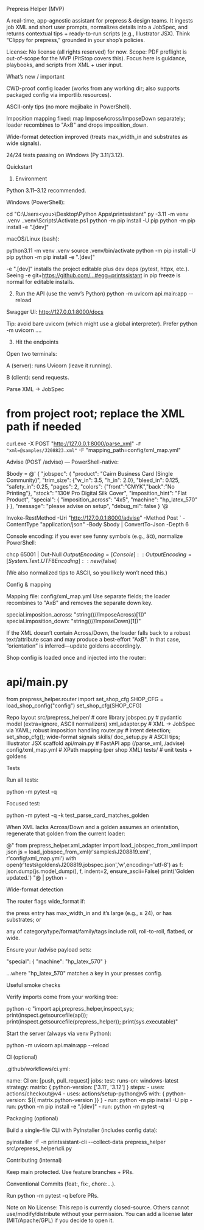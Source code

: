 Prepress Helper (MVP)

A real-time, app-agnostic assistant for prepress & design teams. It ingests job XML and short user prompts, normalizes details into a JobSpec, and returns contextual tips + ready-to-run scripts (e.g., Illustrator JSX). Think “Clippy for prepress,” grounded in your shop’s policies.

License: No license (all rights reserved) for now.
Scope: PDF preflight is out-of-scope for the MVP (PitStop covers this). Focus here is guidance, playbooks, and scripts from XML + user input.

What’s new / important

CWD-proof config loader (works from any working dir; also supports packaged config via importlib.resources).

ASCII-only tips (no more mojibake in PowerShell).

Imposition mapping fixed: map ImposeAcross/ImposeDown separately; loader recombines to "AxB" and drops imposition_down.

Wide-format detection improved (treats max_width_in and substrates as wide signals).

24/24 tests passing on Windows (Py 3.11/3.12).

Quickstart
1) Environment

Python 3.11–3.12 recommended.

Windows (PowerShell):

cd "C:\Users\<you>\Desktop\Python Apps\printssistant"
py -3.11 -m venv .venv
.\.venv\Scripts\Activate.ps1
python -m pip install -U pip
python -m pip install -e ".[dev]"


macOS/Linux (bash):

python3.11 -m venv .venv
source .venv/bin/activate
python -m pip install -U pip
python -m pip install -e ".[dev]"


-e ".[dev]" installs the project editable plus dev deps (pytest, httpx, etc.).
Seeing -e git+https://github.com/...#egg=printssistant in pip freeze is normal for editable installs.

2) Run the API (use the venv’s Python)
python -m uvicorn api.main:app --reload


Swagger UI: http://127.0.0.1:8000/docs

Tip: avoid bare uvicorn (which might use a global interpreter). Prefer python -m uvicorn ….

3) Hit the endpoints

Open two terminals:

A (server): runs Uvicorn (leave it running).

B (client): send requests.

Parse XML → JobSpec

# from project root; replace the XML path if needed
curl.exe -X POST "http://127.0.0.1:8000/parse_xml" `
  -F "xml=@samples/J208823.xml" `
  -F "mapping_path=config/xml_map.yml"


Advise (POST /advise) — PowerShell-native:

$body = @'
{
  "jobspec": {
    "product": "Cairn Business Card (Single Community)",
    "trim_size": {"w_in": 3.5, "h_in": 2.0},
    "bleed_in": 0.125,
    "safety_in": 0.25,
    "pages": 2,
    "colors": {"front":"CMYK","back":"No Printing"},
    "stock": "130# Pro Digital Silk Cover",
    "imposition_hint": "Flat Product",
    "special": {
      "imposition_across": "4x5",
      "machine": "hp_latex_570"
    }
  },
  "message": "please advise on setup",
  "debug_ml": false
}
'@

Invoke-RestMethod -Uri "http://127.0.0.1:8000/advise" -Method Post `
  -ContentType "application/json" -Body $body | ConvertTo-Json -Depth 6


Console encoding: if you ever see funny symbols (e.g., â¤), normalize PowerShell:

chcp 65001 | Out-Null
$OutputEncoding = [Console]::OutputEncoding = [System.Text.UTF8Encoding]::new($false)


(We also normalized tips to ASCII, so you likely won’t need this.)

Config & mapping

Mapping file: config/xml_map.yml
Use separate fields; the loader recombines to "AxB" and removes the separate down key.

special.imposition_across: "string((//ImposeAcross)[1])"
special.imposition_down:   "string((//ImposeDown)[1])"


If the XML doesn’t contain Across/Down, the loader falls back to a robust text/attribute scan and may produce a best-effort "AxB". In that case, “orientation” is inferred—update goldens accordingly.

Shop config is loaded once and injected into the router:

# api/main.py
from prepress_helper.router import set_shop_cfg
SHOP_CFG = load_shop_config("config")
set_shop_cfg(SHOP_CFG)

Repo layout
src/prepress_helper/         # core library
  jobspec.py                 # pydantic model (extra=ignore, ASCII normalizers)
  xml_adapter.py             # XML → JobSpec via YAML; robust imposition handling
  router.py                  # intent detection; set_shop_cfg(); wide-format signals
  skills/
    doc_setup.py             # ASCII tips; Illustrator JSX scaffold
api/main.py                  # FastAPI app (/parse_xml, /advise)
config/xml_map.yml           # XPath mapping (per shop XML)
tests/                       # unit tests + goldens

Tests

Run all tests:

python -m pytest -q


Focused test:

python -m pytest -q -k test_parse_card_matches_golden


When XML lacks Across/Down and a golden assumes an orientation, regenerate that golden from the current loader:

@"
from prepress_helper.xml_adapter import load_jobspec_from_xml
import json
js = load_jobspec_from_xml(r'samples\J208819.xml', r'config\xml_map.yml')
with open(r'tests\goldens\J208819.jobspec.json','w',encoding='utf-8') as f:
    json.dump(js.model_dump(), f, indent=2, ensure_ascii=False)
print('Golden updated.')
"@ | python -

Wide-format detection

The router flags wide_format if:

the press entry has max_width_in and it’s large (e.g., ≥ 24), or has substrates; or

any of category/type/format/family/tags include roll, roll-to-roll, flatbed, or wide.

Ensure your /advise payload sets:

"special": { "machine": "hp_latex_570" }


…where "hp_latex_570" matches a key in your presses config.

Useful smoke checks

Verify imports come from your working tree:

python -c "import api,prepress_helper,inspect,sys; print(inspect.getsourcefile(api)); print(inspect.getsourcefile(prepress_helper)); print(sys.executable)"


Start the server (always via venv Python):

python -m uvicorn api.main:app --reload

CI (optional)

.github/workflows/ci.yml:

name: CI
on: [push, pull_request]
jobs:
  test:
    runs-on: windows-latest
    strategy:
      matrix: { python-version: ['3.11', '3.12'] }
    steps:
      - uses: actions/checkout@v4
      - uses: actions/setup-python@v5
        with: { python-version: ${{ matrix.python-version }} }
      - run: python -m pip install -U pip
      - run: python -m pip install -e ".[dev]"
      - run: python -m pytest -q

Packaging (optional)

Build a single-file CLI with PyInstaller (includes config data):

pyinstaller -F -n printssistant-cli --collect-data prepress_helper src\prepress_helper\cli.py

Contributing (internal)

Keep main protected. Use feature branches + PRs.

Conventional Commits (feat:, fix:, chore:…).

Run python -m pytest -q before PRs.

Note on No License: This repo is currently closed-source. Others cannot use/modify/distribute without your permission. You can add a license later (MIT/Apache/GPL) if you decide to open it.